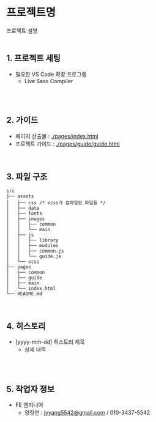 # 프로젝트명
프로젝트 설명<br />
<br />

## 1. 프로젝트 세팅
+ 필요한 VS Code 확장 프로그램
  - Live Sass Compiler
<br />
<br />

## 2. 가이드
+ 페이지 산출물 : [./pages/index.html](./pages/index.html)
+ 프로젝트 가이드 : [./pages/guide/guide.html](./pages/guide/guide.html)<br />
<br />

## 3. 파일 구조
```
src
├── assets
│   ├── css /* scss가 컴파일된 파일들 */
│   ├── data
│   ├── fonts
│   ├── images
│   │   ├── common
│   │   └── main
│   ├── js
│   │   ├── library
│   │   ├── modules
│   │   ├── common.js
│   │   └── guide.js
│   └── scss
├── pages
│   ├── common
│   ├── guide
│   ├── main
│   └── index.html
└── README.md
```
<br />

## 4. 히스토리
+ [yyyy-mm-dd] 히스토리 제목
  - 상세 내역
<br />
<br />

## 5. 작업자 정보
+ FE 엔지니어
  - 양정연 : jyyang5542@gmail.com / 010-3437-5542
